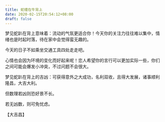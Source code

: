 ```yaml
---
title: 蛇缠在牛背上
date: 2020-02-15T20:54:12+08:00
draft: false
---
```


梦见蛇趴在背上意味着：流动的气氛更适合你！今天你的关注力往往难以集中，情绪也是时起时落，待在家中会觉得蛮无趣的。

今天的日子不如乘坐交通工具四处走走吧。

心情也会因为环境的变化而好起来呢！恋人希望你的言行可以更加实际一些，你们之间可能会爆发小冲突，不过问题不会很大。

梦见蛇趴在背上的吉凶：可获得意外之大成功，名利双收，且得大发展，诸事顺利隆昌，大吉大利。

但数理若凶则恐好景不长。

若无凶数，则可免忧虑。

【大吉昌】